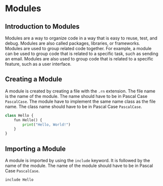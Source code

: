 # Modules

## Introduction to Modules

Modules are a way to organize code in a way that is easy to reuse, test, and debug. Modules are also called packages, libraries, or frameworks. Modules are used to group related code together. For example, a module can be used to group code that is related to a specific task, such as sending an email. Modules are also used to group code that is related to a specific feature, such as a user interface. 

## Creating a Module

A module is created by creating a file with the `.rn` extension. The file name is the name of the module. The name should have to be in Pascal Case `PascalCase`. The module have to implement the same name class as the file name. The class name should have to be in Pascal Case `PascalCase`. 

```py linenums="1" title="Hello.rn"
class Hello {
    fun Hello() {
        print("Hello, World!")
    }
}
```

## Importing a Module

A module is imported by using the `include` keyword. It is followed by the name of the module. The name of the module should have to be in Pascal Case `PascalCase`. 

```py linenums="1" title="importing.rn"
include Hello
```

